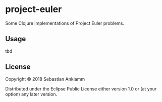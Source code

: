 # project-euler

Some Clojure implementations of Project Euler problems.

## Usage

tbd

## License

Copyright © 2018 Sebastian Anklamm 

Distributed under the Eclipse Public License either version 1.0 or (at
your option) any later version.
